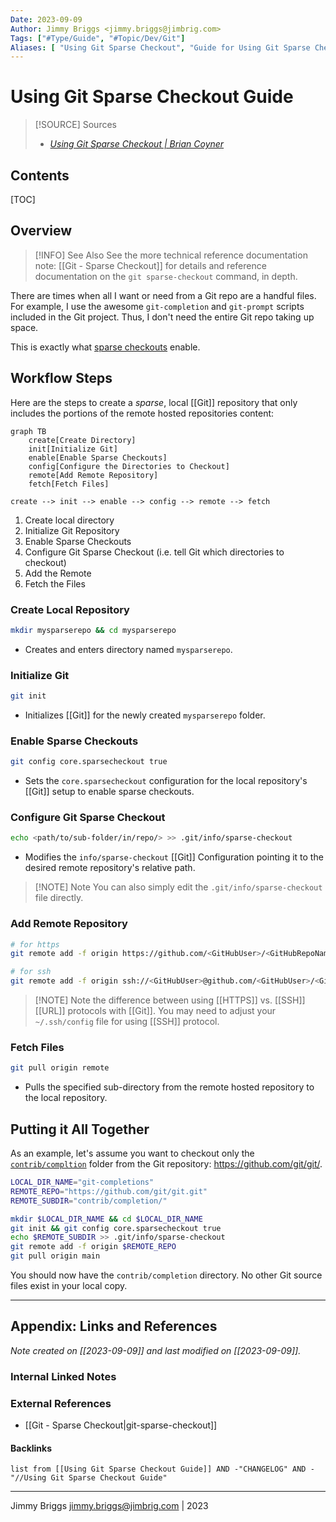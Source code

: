 ```yaml
---
Date: 2023-09-09
Author: Jimmy Briggs <jimmy.briggs@jimbrig.com>
Tags: ["#Type/Guide", "#Topic/Dev/Git"]
Aliases: [ "Using Git Sparse Checkout", "Guide for Using Git Sparse Checkout" ]
---
```


# Using Git Sparse Checkout Guide

> [!SOURCE] Sources
> - *[Using Git Sparse Checkout | Brian Coyner](https://briancoyner.github.io/articles/2013-06-05-git-sparse-checkout/#:~:text=Using%20Git%20Sparse%20Checkout%201%20Step%201%3A%20Create,add%20-f%20origin%20https%3A%2F%2Fgithub.%20com%20%2Fgit%2Fgit.%20git%20)*

## Contents

[TOC]

## Overview

> [!INFO] See Also
> See the more technical reference documentation note: [[Git - Sparse Checkout]] for details and reference documentation on the `git sparse-checkout` command, in depth. 

There are times when all I want or need from a Git repo are a handful files. For example, I use the awesome `git-completion` and `git-prompt` scripts included in the Git project. Thus, I don't need the entire Git repo taking up space.

This is exactly what [sparse checkouts](https://schacon.github.io/git/git-read-tree.html) enable.

## Workflow Steps

Here are the steps to create a *sparse*, local [[Git]] repository that only includes the portions of the remote hosted repositories content:

```mermaid
graph TB
	create[Create Directory]
	init[Initialize Git]
	enable[Enable Sparse Checkouts]
	config[Configure the Directories to Checkout]
	remote[Add Remote Repository]
	fetch[Fetch Files]

create --> init --> enable --> config --> remote --> fetch
```

1. Create local directory
2. Initialize Git Repository
3. Enable Sparse Checkouts
4. Configure Git Sparse Checkout (i.e. tell Git which directories to checkout)
5. Add the Remote
6. Fetch the Files

### Create Local Repository

```bash
mkdir mysparserepo && cd mysparserepo
```

- Creates and enters directory named `mysparserepo`.

### Initialize Git

```bash
git init
```

- Initializes [[Git]] for the newly created `mysparserepo` folder.

### Enable Sparse Checkouts

```bash
git config core.sparsecheckout true
```

- Sets the `core.sparsecheckout` configuration for the local repository's [[Git]] setup to enable sparse checkouts.

### Configure Git Sparse Checkout

```bash
echo <path/to/sub-folder/in/repo/> >> .git/info/sparse-checkout 
```

- Modifies the `info/sparse-checkout` [[Git]] Configuration pointing it to the desired remote repository's relative path.

> [!NOTE] Note
> You can also simply edit the `.git/info/sparse-checkout` file directly.

### Add Remote Repository

```bash
# for https
git remote add -f origin https://github.com/<GitHubUser>/<GitHubRepoName>.git

# for ssh
git remote add -f origin ssh://<GitHubUser>@github.com/<GitHubUser>/<GitHubRepoName>
```

> [!NOTE] Note the difference between using [[HTTPS]] vs. [[SSH]] [[URL]] protocols with [[Git]]. You may need to adjust your `~/.ssh/config` file for using [[SSH]] protocol.

### Fetch Files

```bash
git pull origin remote
```

- Pulls the specified sub-directory from the remote hosted repository to the local repository. 

## Putting it All Together

As an example, let's assume you want to checkout only the [`contrib/compltion`](https://github.com/git/git/tree/master/contrib/completion) folder from the Git repository: <https://github.com/git/git/>.

```bash
LOCAL_DIR_NAME="git-completions"
REMOTE_REPO="https://github.com/git/git.git"
REMOTE_SUBDIR="contrib/completion/"

mkdir $LOCAL_DIR_NAME && cd $LOCAL_DIR_NAME 
git init && git config core.sparsecheckout true
echo $REMOTE_SUBDIR >> .git/info/sparse-checkout
git remote add -f origin $REMOTE_REPO
git pull origin main
```

You should now have the `contrib/completion` directory. No other Git source files exist in your local copy.

***

## Appendix: Links and References

*Note created on [[2023-09-09]] and last modified on [[2023-09-09]].*

### Internal Linked Notes

### External References

- [[Git - Sparse Checkout|git-sparse-checkout]]

#### Backlinks

```dataview
list from [[Using Git Sparse Checkout Guide]] AND -"CHANGELOG" AND -"//Using Git Sparse Checkout Guide"
```


***

Jimmy Briggs <jimmy.briggs@jimbrig.com> | 2023

